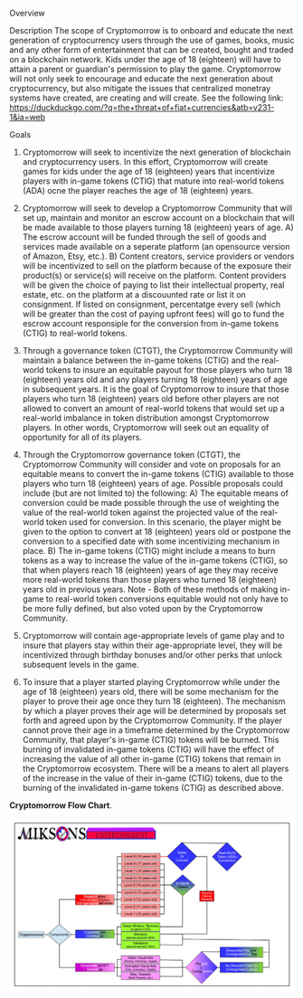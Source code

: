 Overview

Description
The scope of Cryptomorrow is to onboard and educate the next generation of cryptocurrency users through the use of games, books, music and any other form of entertainment that can be created, bought and traded on a blockchain network.  Kids under the age of 18 (eighteen) will have to attain a parent or guardian's permission to play the game.  Cryptomorrow will not only seek to encourage and educate the next generation about cryptocurrency, but also mitigate the issues that centralized monetray systems have created, are creating and will create.  See the following link:  https://duckduckgo.com/?q=the+threat+of+fiat+currencies&atb=v231-1&ia=web

Goals
1)  Cryptomorrow will seek to incentivize the next generation of blockchain and cryptocurrency users.  In this effort, Cryptomorrow will create games for kids under the age of 18 (eighteen) years that incentivize players with in-game tokens (CTIG) that mature into real-world tokens (ADA) ocne the player reaches the age of 18 (eighteen) years.

2)  Cryptomorrow will seek to develop a Cryptomorrow Community that will set up, maintain and monitor an escrow account on a blockchain that will be made available to those players turning 18 (eighteen) years of age.
    A)  The escrow account will be funded through the sell of goods and services made available on a seperate platform (an opensource version of Amazon, Etsy, etc.).
    B)  Content creators, service providers or vendors will be incentivized to sell on the platform because of the exposure their product(s) or service(s) will receive on the platform.  Content providers will be given the choice of paying to list their intellectual property, real estate, etc. on the platform at a discouunted rate or list it on consignment.  If listed on consignment, percentatge every sell (which will be greater than the cost of paying upfront fees) will go to fund the escrow account responsiple for the conversion from in-game tokens (CTIG) to real-world tokens.

3)  Through a governance token (CTGT), the Cryptomorrow Community will maintain a balance between the in-game tokens (CTIG) and the real-world tokens to insure an equitable payout for those players who turn 18 (eighteen) years old and any players turning 18 (eighteen) years of age in subsequent years.  It is the goal of Cryptomorrow to insure that those players who turn 18 (eighteen) years old before other players are not allowed to convert an amount of real-world tokens that would set up a real-world imbalance in token distribution amongst Cryptomorrow players. In other words, Cryptomorrow will seek out an equality of opportunity for all of its players. 

4)  Through the Cryptomorrow governance token (CTGT), the Cryptomorrow Community will consider and vote on proposals for an equitable means to convert the in-game tokens (CTIG) available to those players who turn 18 (eighteen) years of age.  Possible proposals could include (but are not limited to) the following:
    A)  The equitable means of conversion could be made possible through the use of weighting the value of the real-world token against the projected value of the real-world token used for conversion.  In this scenario, the player might be given to the option to convert at 18 (eighteen) years old or postpone the conversion to a specified date with some incentivizing mechanism in place.
    B)  The in-game tokens (CTIG) might include a means to burn tokens as a way to increase the value of the in-game tokens (CTIG), so that when players reach 18 (eighteen) years of age they may receive more real-world tokens than those players who turned 18 (eighteen) years old in previous years.
Note - Both of these methods of making in-game to real-world token conversions equitable would not only have to be more fully defined, but also voted upon by the Cryptomorrow Community.

5)  Cryptomorrow will contain age-appropriate levels of game play and to insure that players stay within their age-appropriate level, they will be incentivized through birthday bonuses and/or other perks that unlock subsequent levels in the game.

6)  To insure that a player started playing Cryptomorrow while under the age of 18 (eighteen) years old, there will be some mechanism for the player to prove their age once they turn 18 (eighteen).  The mechanism by which a player proves their age will be determined by proposals set forth and agreed upon by the Cryptomorrow Community. If the player cannot prove their age in a timeframe determined by the Cryptomorrow Community, that player's in-game (CTIG) tokens will be burned.  This burning of invalidated in-game tokens (CTIG) will have the effect of increasing the value of all other in-game (CTIG) tokens that remain in the Cryptomorrow ecosystem.  There will be a means to alert all players of the increase in the value of their in-game (CTIG) tokens, due to the burning of the invalidated in-game tokens (CTIG) as described above.


**Cryptomorrow Flow Chart**.

![](images/CryptomorrowFlowChart.png)
